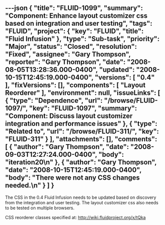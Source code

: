 ---json
{
  "title": "FLUID-1099",
  "summary": "Component: Enhance layout customizer css based on integration and user testing",
  "tags": "FLUID",
  "project": {
    "key": "FLUID",
    "title": "Fluid Infusion"
  },
  "type": "Sub-task",
  "priority": "Major",
  "status": "Closed",
  "resolution": "Fixed",
  "assignee": "Gary Thompson",
  "reporter": "Gary Thompson",
  "date": "2008-08-05T13:28:36.000-0400",
  "updated": "2008-10-15T12:45:19.000-0400",
  "versions": [
    "0.4"
  ],
  "fixVersions": [],
  "components": [
    "Layout Reorderer"
  ],
  "environment": null,
  "issueLinks": [
    {
      "type": "Dependence",
      "url": "/browse/FLUID-1097/",
      "key": "FLUID-1097",
      "summary": "Component: Discuss layout customizer integration and performance issues"
    },
    {
      "type": "Related to",
      "url": "/browse/FLUID-311/",
      "key": "FLUID-311"
    }
  ],
  "attachments": [],
  "comments": [
    {
      "author": "Gary Thompson",
      "date": "2008-09-03T12:27:24.000-0400",
      "body": "iteration20\n"
    },
    {
      "author": "Gary Thompson",
      "date": "2008-10-15T12:45:19.000-0400",
      "body": "There were not any CSS changes needed.\n"
    }
  ]
}
---
The CSS in the 0.4 Fluid Infusion needs to be updated based on discovery from the integration and user testing.  The layout customizer css also needs to be tested on multiple browsers.

CSS reorderer classes specified at: <http://wiki.fluidproject.org/x/tQka>

        